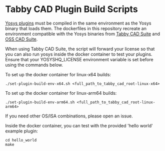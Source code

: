 # Tabby CAD Plugin Build Scripts

[Yosys plugins](https://yosyshq.readthedocs.io/projects/yosys/en/latest/yosys_internals/extending_yosys/extensions.html#compiling-to-a-plugin) must be compiled in the same environment as the Yosys binary that loads them. The dockerfiles in this repository recreate an environment compatible with the Yosys binaries from [Tabby CAD Suite](https://www.yosyshq.com/tabby-cad-datasheet) and [OSS CAD Suite](https://github.com/YosysHQ/oss-cad-suite-build/releases/).

When using Tabby CAD Suite, the script will forward your license so that you can also run yosys inside the docker container to test your plugins. Ensure that your YOSYSHQ_LICENSE environment variable is set before using the commands below.

To set up the docker container for linux-x64 builds:
```
./set-plugin-build-env-x64.sh <full_path_to_tabby_cad_root-linux-x64>
```

To set up the docker container for linux-arm64 builds:
```
./set-plugin-build-env-arm64.sh <full_path_to_tabby_cad_root-linux-arm64>
```

If you need other OS/ISA combinations, please open an issue.

Inside the docker container, you can test with the provided 'hello world' example plugin:
```
cd hello_world
make
```
